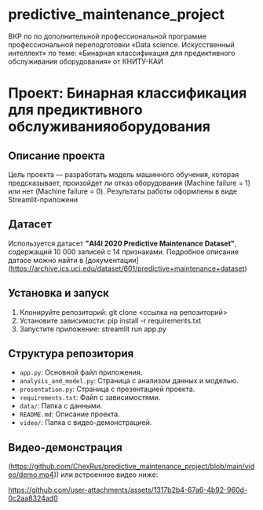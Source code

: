 # predictive_maintenance_project
ВКР по по дополнительной профессиональной программе профессиональной переподготовки «Data science. Искусственный интеллект» по теме: «Бинарная классификация для предиктивного обслуживания оборудования» от КНИТУ-КАИ
# Проект: Бинарная классификация для предиктивного обслуживанияоборудования
## Описание проекта
Цель проекта — разработать модель машинного обучения, которая предсказывает, произойдет ли отказ оборудования (Machine failure = 1) или нет (Machine failure = 0). 
Результаты работы оформлены в виде Streamlit-приложени
## Датасет
Используется датасет 
**"AI4I 2020 Predictive Maintenance Dataset"**,
содержащий 10 000 записей с 14 признаками. Подробное описание датасе можно найти в [документации]
(https://archive.ics.uci.edu/dataset/601/predictive+maintenance+dataset)
## Установка и запуск
1. Клонируйте репозиторий:
 git clone <ссылка на репозиторий>
2. Установите зависимости:
 pip install -r requirements.txt
3. Запустите приложение:
 streamlit run app.py
## Структура репозитория
- `app.py`: Основной файл приложения.
- `analysis_and_model.py`: Страница с анализом данных и моделью.
- `presentation.py`: Страница с презентацией проекта.
- `requirements.txt`: Файл с зависимостями.
- `data/`: Папка с данными.
- `README.md`: Описание проекта.
- `video/`: Папка с видео-демонстрацией.
## Видео-демонстрация
(https://github.com/ChexRus/predictive_maintenance_project/blob/main/video/demo.mp4)) или встроенное видео ниже:


https://github.com/user-attachments/assets/1317b2b4-67a6-4b92-960d-0c2aa8324ad0


